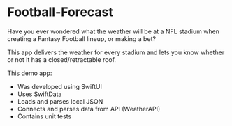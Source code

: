 # Football-Forecast

Have you ever wondered what the weather will be at a NFL stadium when creating a Fantasy Football lineup, or making a bet? 

This app delivers the weather for every stadium and lets you know whether or not it has a closed/retractable roof. 


This demo app:
- Was developed using SwiftUI
- Uses SwiftData
- Loads and parses local JSON
- Connects and parses data from API (WeatherAPI)
- Contains unit tests

